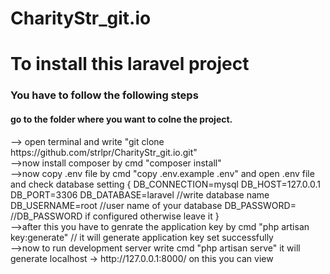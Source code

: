 # CharityStr_git.io
<h1>To install this laravel project</h1>
<h3>You have to follow the following steps</h3>
<h4> go to the folder where you want to colne the project.</h4>
--> open terminal and write "git clone https://github.com/strlpr/CharityStr_git.io.git"
<br>
-->now install composer by cmd "composer install"
<br>
-->now copy .env file by cmd "copy .env.example .env"
and open .env file and check database setting
{
    DB_CONNECTION=mysql
    DB_HOST=127.0.0.1
    DB_PORT=3306
    DB_DATABASE=laravel //write database name
    DB_USERNAME=root //user name of your database
    DB_PASSWORD=   //DB_PASSWORD if configured otherwise leave it
}
<br>
-->after this you have to genrate the application key by cmd 
"php artisan key:generate"
// it will generate application key set successfully
<br>
-->now to run development server write cmd "php artisan serve"
it will generate localhost -> http://127.0.0.1:8000/ on this you can view
